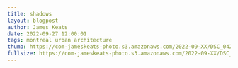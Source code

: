 ```yaml
---
title: shadows
layout: blogpost
author: James Keats
date: 2022-09-27 12:00:01
tags: montreal urban architecture
thumb: https://com-jameskeats-photo.s3.amazonaws.com/2022-09-XX/DSC_0421_thumb.jpg
fullsize: https://com-jameskeats-photo.s3.amazonaws.com/2022-09-XX/DSC_0421.jpg
---
```

